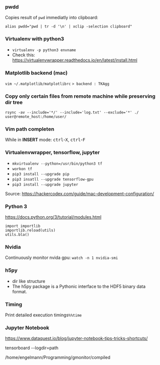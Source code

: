 ### pwdd
Copies result of ```pwd``` immediatly into clipboard:

```alias pwdd="pwd | tr -d '\n' | xclip -selection clipboard"```

### Virtualenv with python3

- ```virtualenv -p python3 envname```
- Check this: https://virtualenvwrapper.readthedocs.io/en/latest/install.html

### Matplotlib backend (mac)
```vim ~/.matplotlib/matplotlibrc```
```> backend : TKAgg```

### Copy only certain files from remote machine while preserving dir tree
```rsync -av --include='*/' --include='log.txt' --exclude='*' ./ user@remote_host:/home/user/```

### Vim path completen
While in __INSERT__ mode: <kbd>ctrl</kbd>-<kbd>X</kbd>, <kbd>ctrl</kbd>-<kbd>F</kbd>

### Virtualenvwrapper, tensorflow, jupyter
- ```mkvirtualenv --python=/usr/bin/python3 tf```
- ```workon tf```
- ```pip3 install --upgrade pip```
- ```pip3 insatll --upgrade tensorflow-gpu```
- ```pip3 install --upgrade jupyter```

Source: https://hackercodex.com/guide/mac-development-configuration/

### Python 3
https://docs.python.org/3/tutorial/modules.html

```
import importlib
importlib.reload(utils)
utils.bla()
```

### Nvidia
Continuously monitor nvida gpu: ```watch -n 1 nvidia-smi```

### h5py
- dir like structure
- The h5py package is a Pythonic interface to the HDF5 binary data format.

### Timing
Print detailed execution timings```%%time```

### Jupyter Notebook
https://www.dataquest.io/blog/jupyter-notebook-tips-tricks-shortcuts/

tensorboard --logdir=path

/home/engelmann/Programming/gmonitor/compiled

